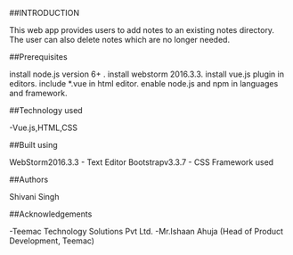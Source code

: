 ##INTRODUCTION

This web app provides users to add notes to an existing notes directory. The user can also delete notes which are no longer needed.

##Prerequisites

install node.js version 6+ .
install webstorm 2016.3.3.
install vue.js plugin in editors.
include *.vue in html editor.
enable node.js and npm in languages and framework.

##Technology used

-Vue.js,HTML,CSS

##Built using

WebStorm2016.3.3 - Text Editor
Bootstrapv3.3.7 - CSS Framework used

##Authors

Shivani Singh

##Acknowledgements

-Teemac Technology Solutions Pvt Ltd.
-Mr.Ishaan Ahuja (Head of Product Development, Teemac)

